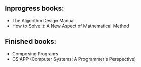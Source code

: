 ## Inprogress books:
- The Algorithm Design Manual
- How to Solve It: A New Aspect of Mathematical Method
  
## Finished books:
- Composing Programs
- CS:APP (Computer Systems: A Programmer's Perspective)
